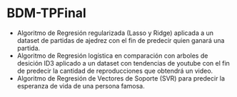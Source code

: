 # BDM-TPFinal
+ Algoritmo de Regresión regularizada (Lasso y Ridge) aplicada a un dataset de partidas de ajedrez con el fin de predecir quien ganará una partida.
+ Algoritmo de Regresión logística en comparación con arboles de desición ID3 aplicado a un dataset con tendencias de youtube con el fin de predecir la cantidad de reproducciones que obtendrá un video.
+ Algoritmo de Regresión de Vectores de Soporte (SVR) para predecir la esperanza de vida de una persona famosa.
